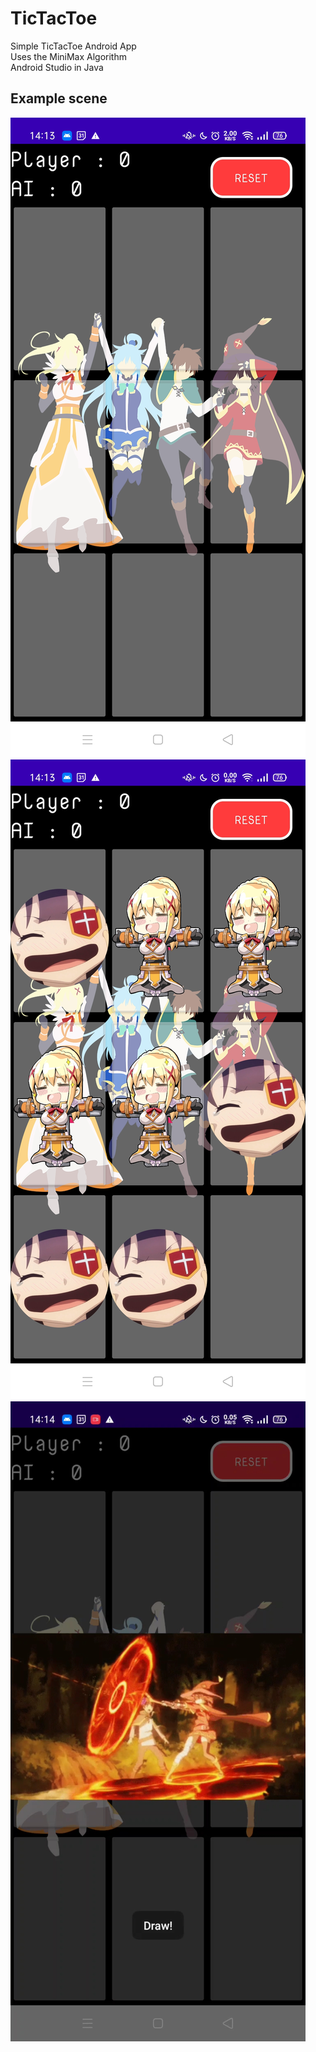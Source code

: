 # TicTacToe
Simple TicTacToe Android App\
Uses the MiniMax Algorithm\
Android Studio in Java

## Example scene
![start](/pics/1.jpg)
![mid](/pics/2.jpg)
![end](/pics/3.jpg)